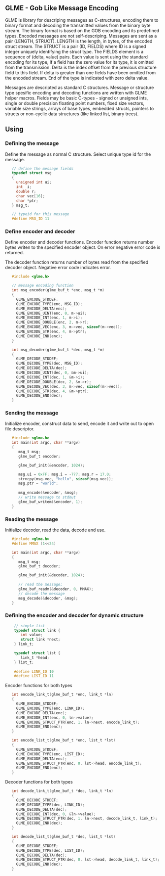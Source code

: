 
## GLME - Gob Like Message Encoding

GLME is library for descriping messages as C-structures, encoding them to binary format
and decoding the transmitted values from the binary byte stream. The binary format is
based on the GOB encoding and its predefined types. Encoded messages are not
self-descriping. Messages are sent as a pair (LENGTH, STRUCT). LENGTH is the length,
in bytes, of the encoded struct stream. The STRUCT is a pair (ID, FIELDS) where ID
is a signed integer uniquely identifying the struct type. The FIELDS element is a
sequence of (delta, value) pairs. Each value is sent using the standard encoding for
its type, If a field has the zero value for its type, it is omitted from the transmission.
Delta is the index offset from the previous structure field to this field. If delta is
greater than one fields have been omitted from the encoded stream. End of the type is
indicated with zero delta value.

Messages are descripted as standard C structures. Message or structure type spesific
encoding and decoding functions are written with GLME helper macros. Fields may be
basic C-types - signed or unsigned ints, single or double precision floating point
numbers, fixed size vectors, variable size strings, arrays of base types, embedded
structs, pointers to structs or non-cyclic data structures (like linked list,
binary trees). 

## Using

### Defining the message

Define the message as normal C structure. Select unique type id for the message.

```c
   // define the message fields
   typedef struct msg
   {
     unsigned int ui;
     int  i;
     double r;
     char vec[16];
     char *ptr;
   } msg_t;

   // typeid for this message
   #define MSG_ID 11
```

### Define encoder and decoder

Define encoder and decoder functions. Encoder function returns number bytes writen to the
specified encoder object. On error negative error code is returned.

The decoder function returns number of bytes read from the specified decoder object. Negative
error code indicates error.

```c
   #include <glme.h>

   // message encoding function
   int msg_encoder(glme_buf_t *enc, msg_t *m)
   {
     GLME_ENCODE_STDDEF;
     GLME_ENCODE_TYPE(enc, MSG_ID);
     GLME_ENCODE_DELTA(enc);
     GLME_ENCODE_UINT(enc, 0, m->ui);
     GLME_ENCODE_INT(enc, 1, m->i);
     GLME_ENCODE_DOUBLE(enc, 2, m->r);
     GLME_ENCODE_VEC(enc, 3, m->vec, sizeof(m->vec));
     GLME_ENCODE_STR(enc, 4, m->ptr);
     GLME_ENCODE_END(enc);
   }

   int msg_decoder(glme_buf_t *dec, msg_t *m)
   {
     GLME_DECODE_STDDEF;
     GLME_DECODE_TYPE(dec, MSG_ID);
     GLME_DECODE_DELTA(dec);
     GLME_DECODE_UINT(dec, 0, &m->ui);
     GLME_DECODE_INT(dec, 1, &m->i);
     GLME_DECODE_DOUBLE(dec, 2, &m->r);
     GLME_DECODE_VEC(dec, 3, m->vec, sizeof(m->vec));
     GLME_DECODE_STR(dec, 4, &m->ptr);
     GLME_DECODE_END(dec);
   }

```

### Sending the message

Initialize encoder, construct data to send, encode it and write out to open file descriptor.

```c
   #include <glme.h>
   int main(int argc, char **argv)
   {
      msg_t msg;
      glme_buf_t encoder;

      glme_buf_init(&encoder, 1024);

      msg.ui = 0xFF; msg.i = -777; msg.r = 17.0;
      strncpy(msg.vec, "hello", sizeof(msg.vec));
      msg.ptr = "world";
      
      msg_encode(&encoder, &msg);
      // write message to stdout
      glme_buf_writem(&encoder, 1);
   }
```

### Reading the message

Initialize decoder, read the data, decode and use.

```c
   #include <glme.h>
   #define MMAX (1<<24)

   int main(int argc, char **argv)
   {
      msg_t msg;
      glme_buf_t decoder;

      glme_buf_init(&decoder, 1024);
      
      // read the message; 
      glme_buf_readm(&decoder, 0, MMAX);
      // decode the message
      msg_decode(&decoder, &msg);
   }
```

### Defining the encoder and decoder for dynamic structure

```c
    // simple list
    typedef struct link {
       int value;
       struct link *next;
    } link_t;

    typedef struct list {
       link_t *head;
    } list_t;
    
    #define LINK_ID 10
    #define LIST_ID 11
```

Encoder functions for both types

```c
   int encode_link_t(glme_buf_t *enc, link_t *ln)
   {
     GLME_ENCODE_STDDEF;
     GLME_ENCODE_TYPE(enc, LINK_ID);
     GLME_ENCODE_DELTA(enc);
     GLME_ENCODE_INT(enc, 0, ln->value);
     GLME_ENCODE_STRUCT_PTR(enc, 1, ln->next, encode_link_t);
     GLME_ENCODE_END(enc);
   }

   int encode_list_t(glme_buf_t *enc, list_t *lst)
   {
     GLME_ENCODE_STDDEF;
     GLME_ENCODE_TYPE(enc, LIST_ID);
     GLME_ENCODE_DELTA(enc);
     GLME_ENCODE_STRUCT_PTR(enc, 0, lst->head, encode_link_t);
     GLME_ENCODE_END(enc);
   }
```


Decoder functions for both types

```c
   int decode_link_t(glme_buf_t *dec, link_t *ln)
   {
     GLME_DECODE_STDDEF;
     GLME_DECODE_TYPE(dec, LINK_ID);
     GLME_DECODE_DELTA(dec);
     GLME_DECODE_INT(dec, 0, &ln->value);
     GLME_DECODE_STRUCT_PTR(dec, 1, ln->next, decode_link_t, link_t);
     GLME_DECODE_END(dec);
   }

   int decode_list_t(glme_buf_t *dec, list_t *lst)
   {
     GLME_DECODE_STDDEF;
     GLME_DECODE_TYPE(dec, LIST_ID);
     GLME_DECODE_DELTA(dec);
     GLME_DECODE_STRUCT_PTR(dec, 0, lst->head, decode_link_t, link_t);
     GLME_DECODE_END(dec);
   }
```


